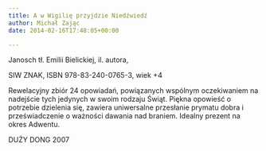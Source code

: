 ```yaml
---
title: A w Wigilię przyjdzie Niedźwiedź
author: Michał Zając
date: 2014-02-16T17:48:05+00:00

---
```

Janosch tł. Emilii Bielickiej, il. autora,
  
SIW ZNAK, ISBN 978-83-240-0765-3, wiek +4

Rewelacyjny zbiór 24 opowiadań, powiązanych wspólnym oczekiwaniem na nadejście tych jedynych w swoim rodzaju Świąt. Piękna opowieść o potrzebie dzielenia się, zawiera uniwersalne przesłanie prymatu dobra i przeświadczenie o ważności dawania nad braniem. Idealny prezent na okres Adwentu.
  
DUŻY DONG 2007
